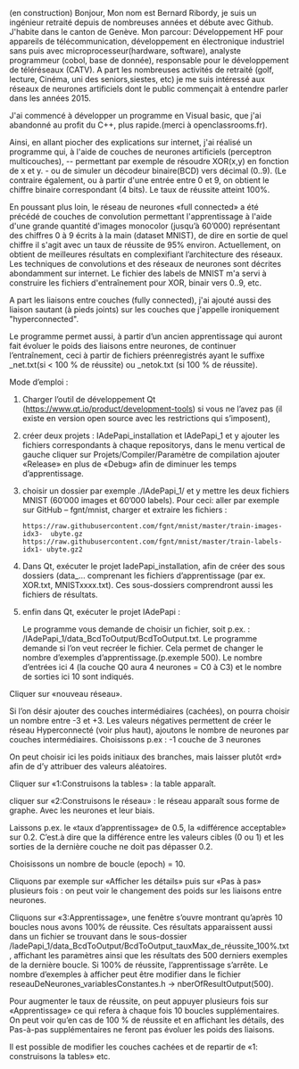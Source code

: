 (en construction)
Bonjour, 
Mon nom est Bernard Ribordy, je suis un ingénieur retraité depuis de nombreuses années et débute avec Github. J'habite dans le canton de Genève.
Mon parcour: Développement HF pour appareils de télécommunication, développement en électronique industriel sans puis avec microprocesseur(hardware, software),
analyste programmeur (cobol, base de donnée), responsable pour le développement de téléréseaux (CATV). 
A part les nombreuses activités de retraité (golf, lecture, Cinéma, uni des seniors,siestes, etc) je me suis intéressé aux réseaux de neurones artificiels
dont le public commençait à entendre parler dans les années 2015.

J'ai commencé à développer un programme en Visual basic, que j'ai abandonné au profit du C++, plus rapide.(merci à openclassrooms.fr).

Ainsi, en allant piocher des explications sur internet, j'ai réalisé un programme qui, à l'aide de couches de neurones artificiels (perceptron multicouches),
-- permettant par exemple de résoudre XOR(x,y) en fonction de x et y. - ou de simuler un décodeur binaire(BCD) vers décimal (0..9).
(Le contraire également, ou à partir d'une entrée entre 0 et 9, on obtient le chiffre binaire correspondant (4 bits). Le taux de réussite atteint 100%.
 
En poussant plus loin, le réseau de neurones «full connected» a été précédé de couches de convolution permettant l'apprentissage à l'aide d'une
grande quantité d'images monocolor (jusqu’à 60’000) représentant des chiffres 0 à 9 écrits à la main (dataset MNIST),
de dire en sortie de quel chiffre il s'agit avec un taux de réussite  de 95% environ.
Actuellement, on obtient de meilleures résultats en complexifiant l’architecture des réseaux.
Les techniques de convolutions et des réseaux de neurones sont décrites abondamment sur internet.
Le fichier des labels de MNIST m'a servi à construire les fichiers d'entraînement pour XOR, binair vers 0..9, etc.

A part les liaisons entre couches (fully connected), j'ai ajouté aussi des liaison sautant (à pieds joints) sur les couches que j'appelle ironiquement
 "hyperconnected".

Le programme permet aussi, à partir d’un ancien apprentissage qui auront fait évoluer le poids des liaisons entre neurones, de continuer l’entraînement,
ceci à partir de fichiers préenregistrés ayant le suffixe _net.txt(si < 100 % de réussite) ou _netok.txt (si 100 % de réussite). 

Mode d’emploi :

1. 	Charger l’outil de développement Qt 	(https://www.qt.io/product/development-tools) si vous ne l’avez pas
 (il	existe en version open source avec les restrictions qui s’imposent),

2.	créer deux projets : IAdePapi_installation  et IAdePapi_1 et  y ajouter les fichiers correspondants à chaque repositorys,
    dans le menu vertical de 	gauche cliquer sur Projets/Compiler/Paramètre de compilation ajouter 	«Release» en plus  de «Debug» afin
   de diminuer les temps d’apprentissage.  

3.	choisir un dossier par exemple ./IAdePapi_1/ et y mettre les deux fichiers 	MNIST (60’000 images et 60’000 labels). Pour ceci:
    aller par exemple sur GitHub – fgnt/mnist, charger et extraire les fichiers :

	    https://raw.githubusercontent.com/fgnt/mnist/master/train-images-idx3- 	ubyte.gz
	    https://raw.githubusercontent.com/fgnt/mnist/master/train-labels- idx1-	ubyte.gz2

4.	Dans Qt, exécuter le projet IadePapi_installation, afin de créer des sous dossiers (data_… comprenant
      les fichiers d’apprentissage (par ex. XOR.txt, MNISTxxxx.txt). Ces sous-dossiers comprendront aussi les fichiers 	de résultats.

5.	enfin dans Qt, exécuter le projet IAdePapi :

	Le programme vous demande de choisir un fichier, soit p.ex. : 	/IAdePapi_1/data_BcdToOutput/BcdToOutput.txt.
	Le programme demande si l’on veut recréer le fichier. Cela permet de 	changer le nombre d’exemples d’apprentissage.(p.exemple 500).
  Le nombre d’entrées ici 4 (la couche Q0 aura 4 neurones = C0 à C3) et le 	nombre de sorties ici 10 sont indiqués.
	
  Cliquer sur «nouveau réseau».

Si l’on désir ajouter des couches intermédiaires (cachées), on pourra choisir un 	nombre entre -3 et +3.
  Les valeurs négatives permettent  de créer le réseau 	Hyperconnecté (voir plus haut),
  ajoutons le nombre de neurones par couches intermédiaires. Choisissons p.ex : -1 couche de 3 neurones

On peut choisir ici les poids initiaux des branches, mais laisser plutôt «rd» afin de d’y attribuer des valeurs aléatoires.

Cliquer sur «1:Construisons la tables» : la table apparaît.

cliquer sur «2:Construisons le réseau» : le réseau apparaît sous forme de graphe. Avec les neurones et leur biais.

Laissons p.ex. le «taux d’apprentissage» de 0.5, la «différence acceptable» sur 0.2. C’est.à dire que la différence entre
  les valeurs cibles (0 ou 1) et les sorties de la dernière couche ne doit pas dépasser 0.2.

Choisissons un nombre de boucle (epoch)  = 10.	

Cliquons par exemple sur «Afficher les détails» puis sur «Pas à pas» plusieurs fois : on peut voir le changement
  des poids sur les liaisons entre neurones.

Cliquons sur «3:Apprentissage», une fenêtre s’ouvre montrant qu’après 10 boucles nous avons 100% de réussite.
  Ces résultats apparaissent aussi dans un fichier se trouvant dans le sous-dossier
  /IadePapi_1/data_BcdToOutput/BcdToOutput_tauxMax_de_réussite_100%.txt, affichant les paramètres ainsi que les résultats
  des 500 derniers exemples de la dernière boucle. Si 100% de réussite, l’apprentissage s’arrête.
  Le nombre d’exemples à afficher peut être modifier dans le fichier reseauDeNeurones_variablesConstantes.h -> nberOfResultOutput(500).

Pour augmenter le taux de réussite, on peut appuyer plusieurs fois sur «Apprentissage» ce qui refera à chaque fois
  10 boucles supplémentaires.  On peut voir qu’en cas de 100 % de réussite et en affichant les détails,
  des Pas-à-pas supplémentaires ne feront pas évoluer les poids des liaisons.

Il est possible de modifier les couches cachées et de repartir de «1: construisons la tables» etc.

